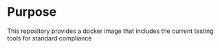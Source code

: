 # Purpose
This repository provides a docker image that includes the current testing tools for standard compliance